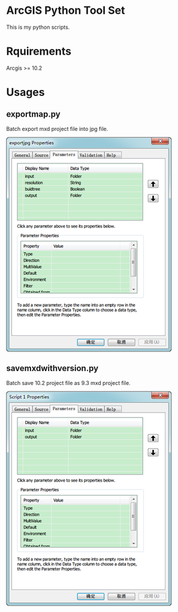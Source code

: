 ArcGIS Python Tool Set
======================

This is my python scripts.

Rquirements
===========

Arcgis >= 10.2

Usages
======

## exportmap.py
Batch export mxd project file into jpg file.

![图片](https://github.com/htoooth/arcgis_scripts/blob/master/script/_img/exportjpg.png)

## savemxdwithversion.py
Batch save 10.2 project file as 9.3 mxd project file.

![图片](https://github.com/htoooth/arcgis_scripts/blob/master/script/_img/savemxdwithversion.png)
